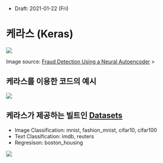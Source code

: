 * Draft: 2021-01-22 (Fri)

# 케라스 (Keras)

<img src="/home/aimldl/github/tensorflow/tutorials-keras/images/the_deep_learning_keras_integration_in_analytics_platform.png">

Image source: [Fraud Detection Using a Neural Autoencoder](https://www.dataversity.net/fraud-detection-using-a-neural-autoencoder/#) > 

## 케라스를 이용한 코드의 예시

<img src="/home/aimldl/github/tensorflow/tutorials-keras/images/keras-homepage-main_top_page-code_snippet.png">

## 케라스가 제공하는 빌트인 [Datasets](https://www.tensorflow.org/api_docs/python/tf/keras/datasets)

* Image Classification: mnist, fashion_mnist, cifar10, cifar100
* Text Classification: imdb, reuters
* Regresison: boston_housing



<img src="/home/aimldl/github/tensorflow/tutorials-keras/images/keras-homepage-main_top_page.png">



